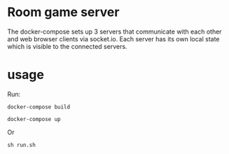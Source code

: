 # Room game server
The docker-compose sets up 3 servers that communicate with each other and web browser clients via socket.io.
Each server has its own local state which is visible to the connected servers.


# usage

Run:

`docker-compose build`

`docker-compose up`

Or

`sh run.sh`

